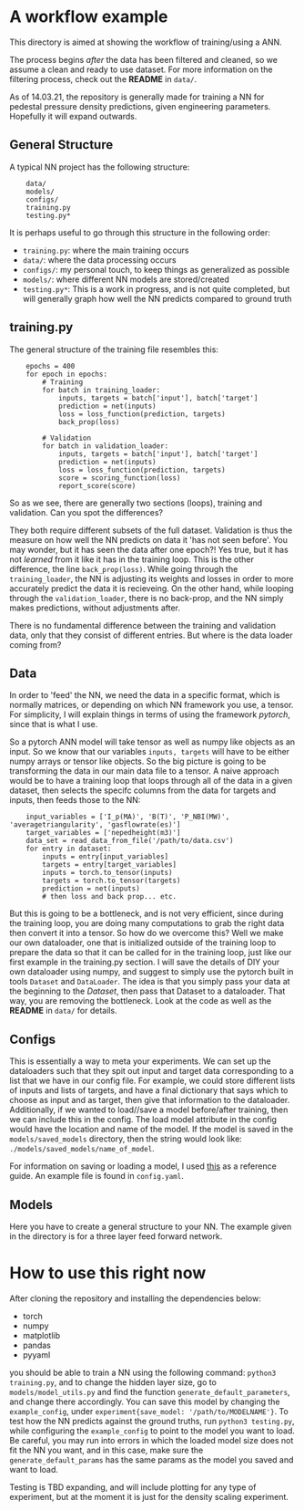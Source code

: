 # A workflow example 

This directory is aimed at showing the workflow of training/using a ANN. 

The process begins _after_ the data has been filtered and cleaned, so we assume a clean and ready to use dataset. 
For more information on the filtering process, check out the **README** in `data/`. 

As of 14.03.21, the repository is generally made for training a NN for pedestal pressure density predictions, given engineering parameters.
Hopefully it will expand outwards. 


## General Structure 

A typical NN project has the following structure: 

``` 
	data/
	models/
	configs/
	training.py
	testing.py*
```

It is perhaps useful to go through this structure in the following order:
- `training.py`: where the main training occurs 
- `data/`: where the data processing occurs
- `configs/`: my personal touch, to keep things as generalized as possible
- `models/`: where different NN models are stored/created
- `testing.py*`: This is a work in progress, and is not quite completed, but will generally graph how well the NN predicts compared to ground truth

## training.py 

The general structure of the training file resembles this: 

``` 
	epochs = 400
	for epoch in epochs: 
		# Training 
		for batch in training_loader:
			inputs, targets = batch['input'], batch['target']
			prediction = net(inputs)
			loss = loss_function(prediction, targets)
			back_prop(loss)

		# Validation
		for batch in validation_loader:
			inputs, targets = batch['input'], batch['target']
			prediction = net(inputs)
			loss = loss_function(prediction, targets)
			score = scoring_function(loss)
			report_score(score)
```

So as we see, there are generally two sections (loops), training and validation. 
Can you spot the differences?

They both require different subsets of the full dataset. Validation is thus the measure on how well the NN predicts on data it 'has not seen before'.
You may wonder, but it has seen the data after one epoch?! Yes true, but it has not _learned_ from it like it has in the training loop. This is the other difference, the line `back_prop(loss)`. 
While going through the `training_loader`, the NN is adjusting its weights and losses in order to more accurately predict the data it is recieveing. On the other hand, while looping through the `validation_loader`, there is no back-prop, and the NN simply makes predictions, without adjustments after.

There is no fundamental difference between the training and validation data, only that they consist of different entries. But where is the data loader coming from?

## Data 
 
In order to 'feed' the NN, we need the data in a specific format, which is normally matrices, or depending on which NN framework you use, a tensor. For simplicity, I will explain things in terms of using the framework *pytorch*, since that is what I use. 

So a pytorch ANN model will take tensor as well as numpy like objects as an input. So we know that our variables `inputs, targets` will have to be either numpy arrays or tensor like objects. So the big picture is going to be transforming the data in our main data file to a tensor. A naive approach would be to have a training loop that loops through all of the data in a given dataset, then selects the specifc columns from the data for targets and inputs, then feeds those to the NN: 
``` 
	input_variables = ['I_p(MA)', 'B(T)', 'P_NBI(MW)', 'averagetriangularity', 'gasflowrate(es)']
	target_variables = ['nepedheight(m3)']
	data_set = read_data_from_file('/path/to/data.csv')
	for entry in dataset:
		inputs = entry[input_variables]
		targets = entry[target_variables]
		inputs = torch.to_tensor(inputs)
		targets = torch.to_tensor(targets)
		prediction = net(inputs)
		# then loss and back prop... etc. 
```

But this is going to be a bottleneck, and is not very efficient, since during the training loop, you are doing many computations to grab the right data then convert it into a tensor. 
So how do we overcome this? Well we make our own dataloader, one that is initialized outside of the training loop to prepare the data so that it can be called for in the training loop, just like our first example in the training.py section. 
I will save the details of DIY your own dataloader using numpy, and suggest to simply use the pytorch built in tools `Dataset` and `DataLoader`. 
The idea is that you simply pass your data at the beginning to the *Dataset*, then pass that Dataset to a dataloader. 
That way, you are removing the bottleneck. Look at the code as well as the **README** in `data/` for details. 

## Configs


This is essentially a way to meta your experiments. 
We can set up the dataloaders such that they spit out input and target data corresponding to a list that we have in our config file. 
For example, we could store different lists of inputs and lists of targets, and have a final dictionary that says which to choose as input and as target, then give that information to the dataloader. 
Additionally, if we wanted to load//save a model before/after training, then we can include this in the config.
The load model attribute in the config would have the location and name of the model. If the model is saved in the `models/saved_models` directory, then the string would look like: 
`./models/saved_models/name_of_model`. 

For information on saving or loading a model, I used [this](https://pytorch.org/tutorials/beginner/saving_loading_models.html) as a reference guide. 
An example file is found in `config.yaml`. 

## Models 

Here you have to create a general structure to your NN. The example given in the directory is for a three layer feed forward network.  

# How to use this right now

After cloning the repository and installing the dependencies below: 
- torch
- numpy
- matplotlib
- pandas
- pyyaml

you should be able to train a NN using the following command:
`python3 training.py`, and to change the hidden layer size, go to `models/model_utils.py` and find the function `generate_default_parameters`, and change there accordingly. 
You can save this model by changing the `example_config`, under `experiment{save_model: '/path/to/MODELNAME'}`. 
To test how the NN predicts against the ground truths, run `python3 testing.py`, while configuring the `example_config` to point to the model you want to load. 
Be careful, you may run into errors in which the loaded model size does not fit the NN you want, and in this case, make sure the `generate_default_params` has the same params as the model you saved and want to load.

Testing is TBD expanding, and will include plotting for any type of experiment, but at the moment it is just for the density scaling experiment. 
